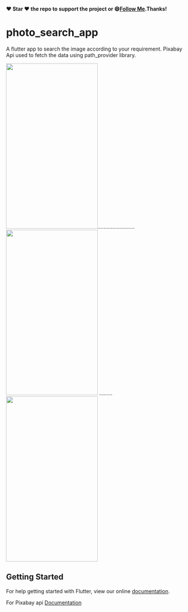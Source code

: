 ###
#### :heart: Star :heart: the repo to support the project or :smile:[Follow Me](https://github.com/pedromassango).Thanks!
# photo_search_app

A flutter app to search the image according to your requirement. Pixabay Api  used to fetch the data using  path_provider library.

<img src="https://github.com/octivia/PiQue/blob/master/Upload_image/Screenshot_20190126-212033.png" alt="" 
width="250" height="450" >.........................<img src="https://github.com/octivia/PiQue/blob/master/Upload_image/Screenshot_20190126-212128.png" alt="" width="250" height="450" >
......... <img src="https://github.com/octivia/PiQue/blob/master/Upload_image/Screenshot_20190126-212149.png"
alt="" width="250" height="450" >

## Getting Started

For help getting started with Flutter, view our online
[documentation](https://flutter.io/).

For Pixabay api 
[Documentation](https://pixabay.com/api/docs/)

